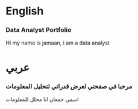 # English 
### Data Analyst Portfolio
Hi my name is jamaan, i am a data analyst 











# عربي
 ### مرحبا في صفحتي لعرض قدراتي لتحليل المعلومات
 اسمي جمعان انا محلل للمعلومات  
<!--
**jamaan-s/jamaan-s** is a ✨ _special_ ✨ repository because its `README.md` (this file) appears on your GitHub profile.

Here are some ideas to get you started:

- 🔭 I’m currently working on ...
- 🌱 I’m currently learning ...
- 👯 I’m looking to collaborate on ...
- 🤔 I’m looking for help with ...
- 💬 Ask me about ...
- 📫 How to reach me: ...
- 😄 Pronouns: ...
- ⚡ Fun fact: ...
-->


